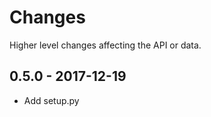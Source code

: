Changes
=======

Higher level changes affecting the API or data.


0.5.0 - 2017-12-19
------------------

* Add setup.py
